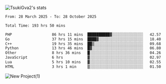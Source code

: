
![TsukiGva2's stats](https://github-readme-stats.vercel.app/api?username=TsukiGva2&show_icons=true&theme=gruvbox)

<!--START_SECTION:waka-->

```txt
From: 28 March 2025 - To: 28 October 2025

Total Time: 193 hrs 50 mins

PHP                  86 hrs 11 mins  ██████████▓░░░░░░░░░░░░░░   42.57 %
Go                   37 hrs 15 mins  ████▓░░░░░░░░░░░░░░░░░░░░   18.40 %
C++                  19 hrs 35 mins  ██▒░░░░░░░░░░░░░░░░░░░░░░   09.68 %
Python               13 hrs 46 mins  █▓░░░░░░░░░░░░░░░░░░░░░░░   06.80 %
Other                8 hrs 36 mins   █░░░░░░░░░░░░░░░░░░░░░░░░   04.26 %
JavaScript           6 hrs           ▓░░░░░░░░░░░░░░░░░░░░░░░░   02.97 %
Lua                  5 hrs 10 mins   ▓░░░░░░░░░░░░░░░░░░░░░░░░   02.55 %
HTML                 3 hrs 1 min     ▒░░░░░░░░░░░░░░░░░░░░░░░░   01.50 %
```

<!--END_SECTION:waka-->

![New Project(1)](https://github.com/user-attachments/assets/ca397c4b-527a-4830-9802-b71a2622b058)

<!--
![91IYheGYbCL](https://github.com/user-attachments/assets/81d7ee5b-489d-41a0-a545-5872971bd286)
-->
